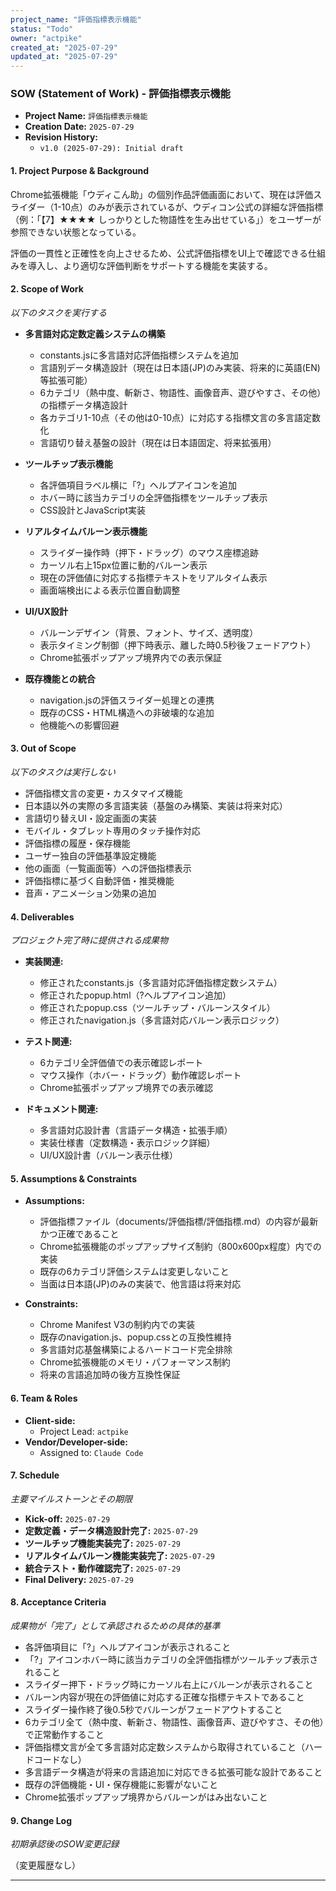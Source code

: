 ```yaml
---
project_name: "評価指標表示機能"
status: "Todo"
owner: "actpike"
created_at: "2025-07-29"
updated_at: "2025-07-29"
---
```


### SOW (Statement of Work) - 評価指標表示機能

- **Project Name:** `評価指標表示機能`
- **Creation Date:** `2025-07-29`
- **Revision History:**
  - `v1.0 (2025-07-29): Initial draft`

#### 1. Project Purpose & Background
Chrome拡張機能「ウディこん助」の個別作品評価画面において、現在は評価スライダー（1-10点）のみが表示されているが、ウディコン公式の詳細な評価指標（例：「【7】★★★★ しっかりとした物語性を生み出せている」）をユーザーが参照できない状態となっている。

評価の一貫性と正確性を向上させるため、公式評価指標をUI上で確認できる仕組みを導入し、より適切な評価判断をサポートする機能を実装する。

#### 2. Scope of Work
*以下のタスクを実行する*

- **多言語対応定数定義システムの構築**
  - constants.jsに多言語対応評価指標システムを追加
  - 言語別データ構造設計（現在は日本語(JP)のみ実装、将来的に英語(EN)等拡張可能）
  - 6カテゴリ（熱中度、斬新さ、物語性、画像音声、遊びやすさ、その他）の指標データ構造設計
  - 各カテゴリ1-10点（その他は0-10点）に対応する指標文言の多言語定数化
  - 言語切り替え基盤の設計（現在は日本語固定、将来拡張用）

- **ツールチップ表示機能**
  - 各評価項目ラベル横に「?」ヘルプアイコンを追加
  - ホバー時に該当カテゴリの全評価指標をツールチップ表示
  - CSS設計とJavaScript実装

- **リアルタイムバルーン表示機能**
  - スライダー操作時（押下・ドラッグ）のマウス座標追跡
  - カーソル右上15px位置に動的バルーン表示
  - 現在の評価値に対応する指標テキストをリアルタイム表示
  - 画面端検出による表示位置自動調整

- **UI/UX設計**
  - バルーンデザイン（背景、フォント、サイズ、透明度）
  - 表示タイミング制御（押下時表示、離した時0.5秒後フェードアウト）
  - Chrome拡張ポップアップ境界内での表示保証

- **既存機能との統合**
  - navigation.jsの評価スライダー処理との連携
  - 既存のCSS・HTML構造への非破壊的な追加
  - 他機能への影響回避

#### 3. Out of Scope
*以下のタスクは実行しない*

- 評価指標文言の変更・カスタマイズ機能
- 日本語以外の実際の多言語実装（基盤のみ構築、実装は将来対応）
- 言語切り替えUI・設定画面の実装
- モバイル・タブレット専用のタッチ操作対応
- 評価指標の履歴・保存機能
- ユーザー独自の評価基準設定機能
- 他の画面（一覧画面等）への評価指標表示
- 評価指標に基づく自動評価・推奨機能
- 音声・アニメーション効果の追加

#### 4. Deliverables
*プロジェクト完了時に提供される成果物*

- **実装関連:**
  - 修正されたconstants.js（多言語対応評価指標定数システム）
  - 修正されたpopup.html（?ヘルプアイコン追加）
  - 修正されたpopup.css（ツールチップ・バルーンスタイル）
  - 修正されたnavigation.js（多言語対応バルーン表示ロジック）

- **テスト関連:**
  - 6カテゴリ全評価値での表示確認レポート
  - マウス操作（ホバー・ドラッグ）動作確認レポート
  - Chrome拡張ポップアップ境界での表示確認

- **ドキュメント関連:**
  - 多言語対応設計書（言語データ構造・拡張手順）
  - 実装仕様書（定数構造・表示ロジック詳細）
  - UI/UX設計書（バルーン表示仕様）

#### 5. Assumptions & Constraints
- **Assumptions:** 
  - 評価指標ファイル（documents/評価指標/評価指標.md）の内容が最新かつ正確であること
  - Chrome拡張機能のポップアップサイズ制約（800x600px程度）内での実装
  - 既存の6カテゴリ評価システムは変更しないこと
  - 当面は日本語(JP)のみの実装で、他言語は将来対応

- **Constraints:** 
  - Chrome Manifest V3の制約内での実装
  - 既存のnavigation.js、popup.cssとの互換性維持
  - 多言語対応基盤構築によるハードコード完全排除
  - Chrome拡張機能のメモリ・パフォーマンス制約
  - 将来の言語追加時の後方互換性保証

#### 6. Team & Roles
- **Client-side:**
  - Project Lead: `actpike`
- **Vendor/Developer-side:**
  - Assigned to: `Claude Code`

#### 7. Schedule
*主要マイルストーンとその期限*

- **Kick-off:** `2025-07-29`
- **定数定義・データ構造設計完了:** `2025-07-29`
- **ツールチップ機能実装完了:** `2025-07-29`
- **リアルタイムバルーン機能実装完了:** `2025-07-29`
- **統合テスト・動作確認完了:** `2025-07-29`
- **Final Delivery:** `2025-07-29`

#### 8. Acceptance Criteria
*成果物が「完了」として承認されるための具体的基準*

- 各評価項目に「?」ヘルプアイコンが表示されること
- 「?」アイコンホバー時に該当カテゴリの全評価指標がツールチップ表示されること
- スライダー押下・ドラッグ時にカーソル右上にバルーンが表示されること
- バルーン内容が現在の評価値に対応する正確な指標テキストであること
- スライダー操作終了後0.5秒でバルーンがフェードアウトすること
- 6カテゴリ全て（熱中度、斬新さ、物語性、画像音声、遊びやすさ、その他）で正常動作すること
- 評価指標文言が全て多言語対応定数システムから取得されていること（ハードコードなし）
- 多言語データ構造が将来の言語追加に対応できる拡張可能な設計であること
- 既存の評価機能・UI・保存機能に影響がないこと
- Chrome拡張ポップアップ境界からバルーンがはみ出ないこと

#### 9. Change Log
*初期承認後のSOW変更記録*

（変更履歴なし）

---